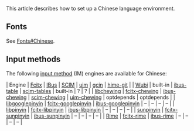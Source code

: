 This article describes how to set up a Chinese language environment.

## Fonts

See [Fonts#Chinese](/index.php/Fonts#Chinese "Fonts").

## Input methods

The following [input method](/index.php/Input_method "Input method") (IM) engines are available for Chinese:

| Engine | [Fcitx](/index.php/Fcitx "Fcitx") | [IBus](/index.php/IBus "IBus") | [SCIM](/index.php/SCIM "SCIM") | [uim](/index.php/Uim "Uim") | [gcin](/index.php/Gcin "Gcin") | [hime-git](https://aur.archlinux.org/packages/hime-git/) |
| [Wubi](https://en.wikipedia.org/wiki/Wubi_method "wikipedia:Wubi method") | built-in | [ibus-table](https://www.archlinux.org/packages/?name=ibus-table) | [scim-tables](https://www.archlinux.org/packages/?name=scim-tables) | built-in | ? | ? |
| [libchewing](https://www.archlinux.org/packages/?name=libchewing) | [fcitx-chewing](https://www.archlinux.org/packages/?name=fcitx-chewing) | [ibus-chewing](https://www.archlinux.org/packages/?name=ibus-chewing) | [scim-chewing](https://www.archlinux.org/packages/?name=scim-chewing) | [uim-chewing](https://github.com/uim/uim-chewing) | optdepends | optdepends |
| [libgooglepinyin](https://www.archlinux.org/packages/?name=libgooglepinyin) | [fcitx-googlepinyin](https://www.archlinux.org/packages/?name=fcitx-googlepinyin) | [ibus-googlepinyin](https://www.archlinux.org/packages/?name=ibus-googlepinyin) | – | – | – | – |
| [libpinyin](https://www.archlinux.org/packages/?name=libpinyin) | [fcitx-libpinyin](https://www.archlinux.org/packages/?name=fcitx-libpinyin) | [ibus-libpinyin](https://www.archlinux.org/packages/?name=ibus-libpinyin) | – | – | – | – |
| [sunpinyin](https://www.archlinux.org/packages/?name=sunpinyin) | [fcitx-sunpinyin](https://www.archlinux.org/packages/?name=fcitx-sunpinyin) | [ibus-sunpinyin](https://www.archlinux.org/packages/?name=ibus-sunpinyin) | – | – | – | – |
| [Rime](/index.php/Rime "Rime") | [fcitx-rime](https://www.archlinux.org/packages/?name=fcitx-rime) | [ibus-rime](https://www.archlinux.org/packages/?name=ibus-rime) | – | – | – | – |